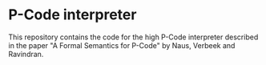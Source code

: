 # P-Code interpreter

This repository contains the code for the high P-Code interpreter described in the paper "A Formal Semantics for P-Code" by Naus, Verbeek and Ravindran.
